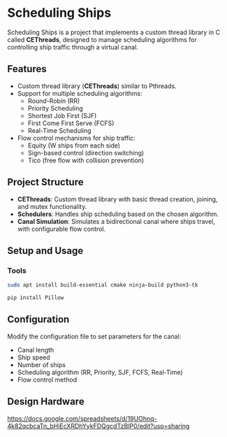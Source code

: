 # Scheduling Ships

Scheduling Ships is a project that implements a custom thread library in C called **CEThreads**, designed to manage scheduling algorithms for controlling ship traffic through a virtual canal.

## Features

- Custom thread library (**CEThreads**) similar to Pthreads.
- Support for multiple scheduling algorithms:
  - Round-Robin (RR)
  - Priority Scheduling
  - Shortest Job First (SJF)
  - First Come First Serve (FCFS)
  - Real-Time Scheduling
- Flow control mechanisms for ship traffic:
  - Equity (W ships from each side)
  - Sign-based control (direction switching)
  - Tico (free flow with collision prevention)

## Project Structure

- **CEThreads**: Custom thread library with basic thread creation, joining, and mutex functionality.
- **Schedulers**: Handles ship scheduling based on the chosen algorithm.
- **Canal Simulation**: Simulates a bidirectional canal where ships travel, with configurable flow control.

## Setup and Usage

### Tools

```bash
sudo apt install build-essential cmake ninja-build python3-tk
```

```bash
pip install Pillow
```

## Configuration

Modify the configuration file to set parameters for the canal:

- Canal length
- Ship speed
- Number of ships
- Scheduling algorithm (RR, Priority, SJF, FCFS, Real-Time)
- Flow control method

## Design Hardware

https://docs.google.com/spreadsheets/d/19UOhnq-4k82qcbcaTn_bHiEcXRDhYykFDQgcdTzBlP0/edit?usp=sharing

```

```
